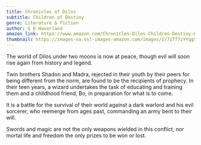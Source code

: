 ```yaml
---
title: Chronicles of Dilos
subtitle: Children of Destiny
genre: Literature & Fiction
author: G D Haverland
amazon_link: https://www.amazon.com/Chronicles-Dilos-Children-Destiny-Haverland/dp/1648954529/ref=tmm_pap_swatch_0?_encoding=UTF8&qid=1642678901&sr=8-1
thumbnail: https://images-na.ssl-images-amazon.com/images/I/71Tf7zYYqgS.jpg
---
```

The world of Dilos under two moons is now at peace, though evil will soon rise again from history and legend.

Twin brothers Shadon and Madra, rejected in their youth by their peers for being different from the norm, are found to be the recipients of prophecy. In their teen years, a wizard undertakes the task of educating and training them and a childhood friend, Bo, in preparation for what is to come.

It is a battle for the survival of their world against a dark warlord and his evil sorcerer, who reemerge from ages past, commanding an army bent to their will.

Swords and magic are not the only weapons wielded in this conflict, nor mortal life and freedom the only prizes to be won or lost.